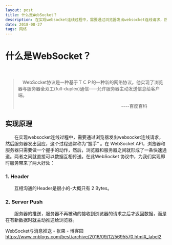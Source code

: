 ```yaml
---
layout: post
title: 什么是WebSocket？
description: 在实现websocket连线过程中，需要通过浏览器发出websocket连线请求，然后服务器发出回应，这个过程通常称为“握手” 。在 WebSocket API，浏览器和服务器只需要做一个握手的动作，然后，浏览器和服务器之间就形成了一条快速通道。两者之间就直接可以数据互相传送。在此WebSocket 协议中，为我们实现即时服务带来了两大好处
date: 2018-08-27 
tags: 网络   
--- 
```



# 什么是WebSocket？ #
　
> 　WebSocket协议是一种基于ＴＣＰ的一种新的网络协议。他实现了浏览器与服务器全双工(full-duplex)通信----允许服务器主动发送信息给客户端。
>
>　　　　　　　　　　　　　　　　　　　　　　　----百度百科

## 实现原理 ##
　　在实现websocket连线过程中，需要通过浏览器发出websocket连线请求，然后服务器发出回应，这个过程通常称为“握手” 。在 WebSocket API，浏览器和服务器只需要做一个握手的动作，然后，浏览器和服务器之间就形成了一条快速通道。两者之间就直接可以数据互相传送。在此WebSocket 协议中，为我们实现即时服务带来了两大好处：
### 1. Header ###
　　互相沟通的Header是很小的-大概只有 2 Bytes。
### 2. Server Push ###
　　服务器的推送，服务器不再被动的接收到浏览器的请求之后才返回数据，而是在有新数据时就主动推送给浏览器。

WebSocket与消息推送 - 张果 - 博客园
https://www.cnblogs.com/best/archive/2016/09/12/5695570.html#_label2